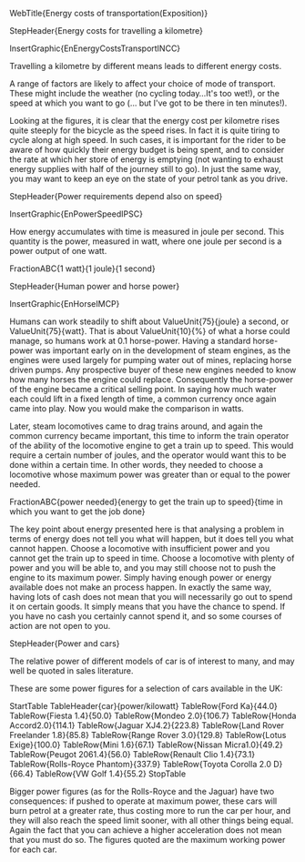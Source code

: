 WebTitle{Energy costs of transportation(Exposition)}

StepHeader{Energy costs for travelling a kilometre}

InsertGraphic{EnEnergyCostsTransportINCC}

Travelling a kilometre by different means leads to different energy costs.

A range of factors are likely to affect your choice of mode of transport. These might include the weather (no cycling today…It's too wet!), or the speed at which you want to go (&hellip; but I've got to be there in ten minutes!).

Looking at the figures, it is clear that the energy cost per kilometre rises quite steeply for the bicycle as the speed rises. In fact it is quite tiring to cycle along at high speed. In such cases, it is important for the rider to be aware of how quickly their energy budget is being spent, and to consider the rate at which her store of energy is emptying (not wanting to exhaust energy supplies with half of the journey still to go). In just the same way, you may want to keep an eye on the state of your petrol tank as you drive.

StepHeader{Power requirements depend also on speed}

InsertGraphic{EnPowerSpeedIPSC}

How energy accumulates with time is measured in joule per second. This quantity is the power, measured in watt, where one joule per second is a power output of one watt.

FractionABC{1 watt}{1 joule}{1 second}

StepHeader{Human power and horse power}

InsertGraphic{EnHorseIMCP}

Humans can work steadily to shift about ValueUnit{75}{joule} a second, or ValueUnit{75}{watt}. That is about ValueUnit{10}{&percnt;} of what a horse could manage, so humans work at 0.1 horse-power. Having a standard horse-power was important early on in the development of steam engines, as the engines were used largely for pumping water out of mines, replacing horse driven pumps. Any prospective buyer of these new engines needed to know how many horses the engine could replace. Consequently the horse-power of the engine became a critical selling point. In saying how much water each could lift in a fixed length of time, a common currency once again came into play. Now you would make the comparison in watts.

Later, steam locomotives came to drag trains around, and again the common currency became important, this time to inform the train operator of the ability of the locomotive engine to get a train up to speed. This would require a certain number of joules, and the operator would want this to be done within a certain time. In other words, they needed to choose a locomotive whose maximum power was greater than or equal to the power needed.

FractionABC{power needed}{energy to get the train up to speed}{time in which you want to get the job done}

The key point about energy presented here is that analysing a problem in terms of energy does not tell you what will happen, but it does tell you what cannot happen. Choose a locomotive with insufficient power and you cannot get the train up to speed in time. Choose a locomotive with plenty of power and you will be able to, and you may still choose not to push the engine to its maximum power. Simply having enough power or energy available does not make an process happen. In exactly the same way, having lots of cash does not mean that you will necessarily go out to spend it on certain goods. It simply means that you have the chance to spend. If you have no cash you certainly cannot spend it, and so some courses of action are not open to you.

StepHeader{Power and cars}

The relative power of different models of car is of interest to many, and may well be quoted in sales literature.

These are some power figures for a selection of cars available in the UK:

StartTable
TableHeader{car}{power/kilowatt}
TableRow{Ford Ka}{44.0}
TableRow{Fiesta 1.4}{50.0}
TableRow{Mondeo 2.0}{106.7}
TableRow{Honda Accord2.0}{114.1}
TableRow{Jaguar XJ4.2}{223.8}
TableRow{Land Rover Freelander 1.8}{85.8}
TableRow{Range Rover 3.0}{129.8}
TableRow{Lotus Exige}{100.0}
TableRow{Mini 1.6}{67.1}
TableRow{Nissan Micra1.0}{49.2}
TableRow{Peugot 2061.4}{56.0}
TableRow{Renault Clio 1.4}{73.1}
TableRow{Rolls-Royce Phantom}{337.9}
TableRow{Toyota Corolla 2.0 D}{66.4}
TableRow{VW Golf 1.4}{55.2}
StopTable

Bigger power figures (as for the Rolls-Royce and the Jaguar) have two consequences: if pushed to operate at maximum power, these cars will burn petrol at a greater rate, thus costing more to run the car per hour, and they will also reach the speed limit sooner, with all other things being equal. Again the fact that you can achieve a higher acceleration does not mean that you must do so. The figures quoted are the maximum working power for each car.
